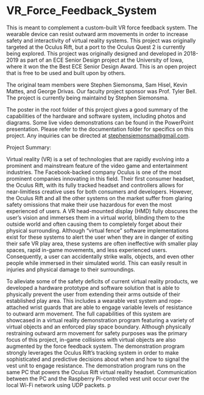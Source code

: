 # VR_Force_Feedback_System
This is meant to complement a custom-built  VR force feedback system.  The wearable device can resist outward arm movements in order to increase safety and interactivity of virtual reality systems.  This project was originally targeted at the Oculus Rift, but a port to the Oculus Quest 2 is currently being explored.  This project was originally designed and developed in 2018-2019 as part of an ECE Senior Design project at the University of Iowa, where it won the the Best ECE Senior Design Award.  This is an open project that is free to be used and built upon by others.

The original team members were Stephen Siemonsma, Sam Hisel, Kevin Mattes, and George Drivas.  Our faculty project sponsor was Prof. Tyler Bell.  The project is currently being maintaind by Stephen Siemonsma.

The poster in the root folder of this project gives a good summary of the capabilities of the hardware and software system, including photos and diagrams.  Some live video demonstrations can be found in the PowerPoint presentation.  Please refer to the documentation folder for specifics on this project.  Any inquiries can be directed at stephensiemonsma@gmail.com.


Project Summary:

Virtual reality (VR) is a set of technologies that are rapidly evolving into a prominent and mainstream feature of the video game and entertainment industries. The Facebook-backed company Oculus is one of the most prominent companies innovating in this field. Their first consumer headset, the Oculus Rift, with its fully tracked headset and controllers allows for near-limitless creative uses for both consumers and developers. However, the Oculus Rift and all the other systems on the market suffer from glaring safety omissions that make their use hazardous for even the most experienced of users. A VR head-mounted display (HMD) fully obscures the user’s vision and immerses them in a virtual world, blinding them to the outside world and often causing them to completely forget about their physical surrounding. Although “virtual fence” software implementations exist for these systems to alert the user when they are in danger of exiting their safe VR play area, these systems are often ineffective with smaller play spaces, rapid in-game movements, and less experienced users. Consequently, a user can accidentally strike walls, objects, and even other people while immersed in their simulated world. This can easily result in injuries and physical damage to their surroundings.

To alleviate some of the safety deficits of current virtual reality products, we developed a hardware prototype and software solution that is able to physically prevent the user from extending their arms outside of their established play area. This includes a wearable vest system and rope-attached wrist guards that are able to engage variable levels of resistance to outward arm movement. The full capabilities of this system are showcased in a virtual reality demonstration program featuring a variety of virtual objects and an enforced play space boundary. Although physically restraining outward arm movement for safety purposes was the primary focus of this project, in-game collisions with virtual objects are also augmented by the force feedback system. The demonstration program strongly leverages the Oculus Rift’s tracking system in order to make sophisticated and predictive decisions about when and how to signal the vest unit to engage resistance. The demonstration program runs on the same PC that powers the Oculus Rift virtual reality headset. Communication between the PC and the Raspberry Pi-controlled vest unit occur over the local Wi-Fi network using UDP packets.
p
